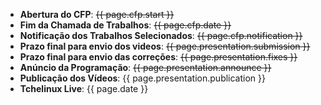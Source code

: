 * **Abertura do CFP**: <strike>{{ page.cfp.start }}</strike>
* **Fim da Chamada de Trabalhos**: <strike>{{ page.cfp.date }}</strike>
* **Notificação dos Trabalhos Selecionados**: <strike>{{ page.cfp.notification }}</strike>
* **Prazo final para envio dos videos**: <strike>{{ page.presentation.submission }}</strike>
* **Prazo final para envio das correções**: <strike>{{ page.presentation.fixes }}</strike>
* **Anúncio da Programação**: <strike>{{ page.presentation.announce }}</strike>
* **Publicação dos Vídeos**: {{ page.presentation.publication }}
* **Tchelinux Live**: {{ page.date }}
